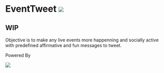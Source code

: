 # EventTweet <img src="https://scrutinizer-ci.com/g/anish-multidots/EventTweet/badges/quality-score.png?b=master">

## WIP
Objective is to make any live events more happenning and socially active with predefined affirmative and fun messages to tweet.


Powered By
<p><img src="https://laravel.com/assets/img/components/logo-laravel.svg"> </p>
